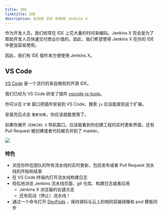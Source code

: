 ```yaml
---
title: IDE
linktitle: IDE
description: 在你的 IDE 中使用 Jenkins X
---
```



作为开发人员，我们经常在 IDE 上花大量的时间来编码。Jenkins X 完全是为了帮助开发人员快速交付商业价值的，因此，我们希望使得 Jenkins X 在你的 IDE 中更加容易使用。

因此，我们有 IDE 插件来方便使用 Jenkins X。

## VS Code

[VS Code](https://code.visualstudio.com/) 是一个流行的来自微软的开源 IDE。

我们已经为 VS Code 研发了插件 [vscode-jx-tools](https://github.com/jenkins-x/vscode-jx-tools)。

你可以在 `扩展` 窗口把插件安装到 VS Code，搜索 `jx` 应该能查到这个扩展。

安装完后点击 `重新加载`，你应该就能使用了。

如果你展开 `JENKINS X` 导航窗口，应该能看到你创建工程的实时更新界面，还有 Pull Request 被创建或者代码被合并到了 master。

<img src="/images/vscode.png">

### 特色

* 浏览你所在团队的所有流水线的实时更新，包括发布或者 Pull Request 流水线的开始和结束
* 在 VS Code 终端内打开流水线构建日志
* 轻松地浏览 Jenkins 流水线页面、git 仓库、构建日志或者应用
  * Jenkins X 浏览器的右键点击
  * 还有启动（停止）流水线！
* 通过一个命令打开 [DevPods](/zh/developing/devpods/) ，保持源码与云上的相同容器镜像和 pod 模板同步




